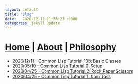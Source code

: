 ```yaml
---
layout: default
title: "Blog"
date:   2020-12-11 21:33:23 +0000
categories: jekyll update
---
```


# [Home](index.markdown) | [About](about.markdown) | [Philosophy](philosophy.markdown)

- [2020/12/11 - Common Lisp Tutorial 10b: Basic Classes](_posts/2020-12-11-cl-tut-10b-classes1.md)
- [2020/05/10 - Common Lisp Tutorial 0: Setup](_posts/2020-05-10-cl-setup.md)
- [2020/04/25 - Common Lisp Tutorial 2: Rock Paper Scissors](_posts/2020-05-01-cl-rock-paper-scissors.md)
- [2020/04/25 - Common Lisp Tutorial 1: Coin Toss](_posts/2020-04-25-cl-coin-toss.md)
